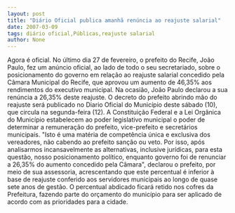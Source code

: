 ```yaml
---
layout: post
title: "Diário Oficial publica amanhã renúncia ao reajuste salarial"
date: 2007-03-09
tags: diário oficial,Públicas,reajuste salarial
author: None
---
```

Agora é oficial.
No último dia 27 de fevereiro, o prefeito do Recife, João Paulo, fez um anúncio oficial, ao lado de todo o seu secretariado, sobre o posicionamento do governo em relação ao reajuste salarial concedido pela Câmara Municipal do Recife, que aprovou um aumento de 46,35% aos rendimentos do executivo municipal. 
Na ocasião, João Paulo declarou a sua renúncia a 26,35% deste reajuste. 
O decreto do prefeito abrindo mão do reajuste será publicado no Diario Oficial do Município deste sábado (10), que circula na segunda-feira (12). 
A Constituição Federal e a Lei Orgânica do Município estabelecem ao poder legislativo municipal o poder de determinar a remuneração do prefeito, vice-prefeito e secretários municipais.
\"Isto é uma matéria de competência única e exclusiva dos vereadores, não cabendo ao prefeito sanção ou veto. Por isso, após analisarmos incansavelmente as alternativas, inclusive jurídicas, para esta questão, nosso posicionamento político, enquanto governo foi de renunciar a 26,35% do aumento concedido pela Câmara\", declarou o prefeito, por meio de sua assessoria, acrescentando que este percentual é inferior à base de reajuste conferido aos servidores municipais ao longo de quase sete anos de gestão. 
O percentual abdicado ficará retido nos cofres da Prefeitura, fazendo parte do orçamento do município para ser aplicado de acordo com as prioridades para a cidade. 